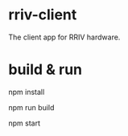 # rriv-client

The client app for RRIV hardware.

# build & run

 npm install

 npm run build

 npm start